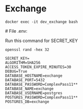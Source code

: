 # Exchange

```
docker exec -it dev_exchange bash

```

# File .env:

Run this command for SECRET_KEY

```
openssl rand -hex 32
```

```
SECRET_KEY=
ALGORITHM=SHA256
ACCESS_TOKEN_EXPIRE_MINUTES=30
DEBUG=True
DATABASE_HOSTNAME=exchange
DATABASE_PORT=5432
DATABASE_PASSWORD=ComplexPass11**
DATABASE_NAME=exchange
DATABASE_USERNAME=postgres
POSTGRES_PASSWORD=ComplexPass11**
POSTGRES_DB=exchange
```
